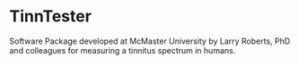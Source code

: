 # TinnTester

 Software Package developed at McMaster University by Larry Roberts, PhD and colleagues for measuring a tinnitus spectrum in humans.
